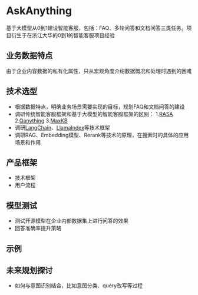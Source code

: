 # AskAnything
基于大模型从0到1建设智能客服，包括：FAQ、多轮问答和文档问答三类任务。项目衍生于在浙江大华的0到1的智能客服项目经验
## 业务数据特点
由于企业内容数据的私有化属性，只从宏观角度介绍数据概况和处理时遇到的困难
## 技术选型
* 根据数据特点，明确业务场景需要实现的目标，规划FAQ和文档问答的建设
* 调研传统智能客服框架和基于大模型的智能客服框架的区别：
  1.[RASA](https://github.com/RasaHQ/rasa)
  2.[Qanything](https://github.com/netease-youdao/qanything)
  3.[MaxKB](https://github.com/1panel-dev/MaxKB)
* 调研[LangChain](https://github.com/langchain-ai/langchain)、[LlamaIndex](https://github.com/run-llama/llama_index)等技术框架
* 调研RAG、Embedding模型、Rerank等技术的原理，在搜索时的具体的应用场景和作用
## 产品框架
* 技术框架
* 用户流程
## 模型测试
* 测试开源模型在企业内部数据集上进行问答的效果
* 回答准确率提升策略
## 示例
## 未来规划探讨
* 如何与意图识别结合，比如意图分类、query改写等过程 
